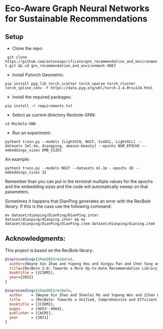 # Eco-Aware Graph Neural Networks for Sustainable Recommendations

## Setup

- Clone the repo:

``` git clone https://github.com/antoniopurificato/gnn_recommendation_and_environment.git && cd gnn_recommendation_and_environment-98E7```

- Install Pytorch Geometric:

```pip install pyg_lib torch_scatter torch_sparse torch_cluster torch_spline_conv -f https://data.pyg.org/whl/torch-2.4.0+cu124.html```

- Install the required packages:

```pip install -r requirements.txt```

- Select as current directory Recbole-GNN:

```cd Recbole-GNN```

- Run an experiment:

```python3 train.py --models [LightGCN, NGCF, SimGCL, LightGCL] --datasets [ml-1m, diangping, amazon-beauty] --epochs NUM_EPOCHS --embeddings_sizes EMB_SIZES```

An example:

```python3 train.py --models NGCF --datasets ml-1m --epochs 10 --embeddings_sizes 32```

Remember than you can put in the terminal multiple values for the epochs and the embedding sizes and the code will automatically sweep on that parameters.

Sometimes it happens that DianPing generates an error with the RecBole library. If this is the case use the following command:

```mv dataset/dianping/DianPing/DianPing.inter dataset/dianping/dianping.inter && mv dataset/dianping/DianPing/DianPing.item dataset/dianping/dianing.item```

## Acknowledgments:

This project is based on the RecBole library:

```bibtex
@inproceedings{zhao2022recbole2,
  author={Wayne Xin Zhao and Yupeng Hou and Xingyu Pan and Chen Yang and Zeyu Zhang and Zihan Lin and Jingsen Zhang and Shuqing Bian and Jiakai Tang and Wenqi Sun and Yushuo Chen and Lanling Xu and Gaowei Zhang and Zhen Tian and Changxin Tian and Shanlei Mu and Xinyan Fan and Xu Chen and Ji-Rong Wen},
  title={RecBole 2.0: Towards a More Up-to-Date Recommendation Library},
  booktitle = {{CIKM}},
  year={2022}
}

@inproceedings{zhao2021recbole,
  author    = {Wayne Xin Zhao and Shanlei Mu and Yupeng Hou and Zihan Lin and Yushuo Chen and Xingyu Pan and Kaiyuan Li and Yujie Lu and Hui Wang and Changxin Tian and  Yingqian Min and Zhichao Feng and Xinyan Fan and Xu Chen and Pengfei Wang and Wendi Ji and Yaliang Li and Xiaoling Wang and Ji{-}Rong Wen},
  title     = {RecBole: Towards a Unified, Comprehensive and Efficient Framework for Recommendation Algorithms},
  booktitle = {{CIKM}},
  pages     = {4653--4664},
  publisher = {{ACM}},
  year      = {2021}
}
```
